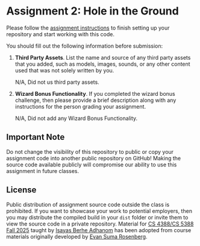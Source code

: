 # Assignment 2: Hole in the Ground

Please follow the [assignment instructions](https://github.com/CS-4388-5388-Fall-2025/Assignments/blob/main/Assignment-2/README.md) to finish setting up your repository and start working with this code.

You should fill out the following information before submission:

1. **Third Party Assets**. List the name and source of any third party assets that you added, such as models, images, sounds, or any other content used that was not solely written by you.

   N/A, Did not us third party assets.

2. **Wizard Bonus Functionality**. If you completed the wizard bonus challenge, then please provide a brief description along with any instructions for the person grading your assignment.

   N/A, Did not add any Wizard Bonus Functionality.

## Important Note

Do not change the visibility of this repository to public or copy your assignment code into another public repository on GitHub! Making the source code available publicly will compromise our ability to use this assignment in future classes.

## License

Public distribution of assignment source code outside the class is prohibited. If you want to showcase your work to potential employers, then you may distribute the compiled build in your `dist` folder or invite them to view the source code in a private repository. Material for [CS 4388/CS 5388 Fall 2025](https://github.com/CS-4388-5388-Fall-2025/Syllabus) taught by [Isayas Berhe Adhanom](https://isayasadhanom.me/) has been adopted from course materials originally developed by [Evan Suma Rosenberg](https://cse.umn.edu/cs/evan-suma-rosenberg).
